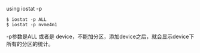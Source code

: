 using iostat -p
```
$ iostat -p ALL
$ iostat -p nvme4n1
```
-p参数是ALL 或者是 device，不能加分区，添加device之后，就会显示device下所有的分区的统计。
